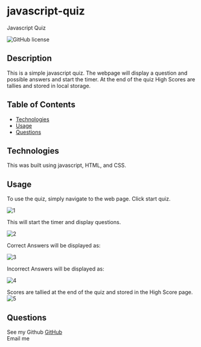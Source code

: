 # javascript-quiz
Javascript Quiz

 ![GitHub license](https://img.shields.io/badge/license-MIT-blue.svg)

##  Description
This is a simple javascript quiz. The webpage will display a question and possible answers and start the timer. At the end of the quiz High Scores are tallies and stored in local storage.

##  Table of Contents
* [Technologies](#technologies)
* [Usage](#usage)
* [Questions](#questions)
  
## Technologies
This was built using javascript, HTML, and CSS.


## Usage
To use the quiz, simply navigate to the web page. Click start quiz. 

![1](https://user-images.githubusercontent.com/105831699/197360612-e09e1a6a-9489-4d75-9b7c-6ebdc0189bf0.jpg)

 This will start the timer and display questions.
 
![2](https://user-images.githubusercontent.com/105831699/197360620-736bf2f2-d1bc-48e2-a90f-70e2e9418080.jpg)

Correct Answers will be displayed as:

![3](https://user-images.githubusercontent.com/105831699/197360640-1d2b94c8-2e55-412b-969c-f898d197cf99.jpg)


Incorrect Answers will be displayed as: 

![4](https://user-images.githubusercontent.com/105831699/197360649-752a9b26-d234-45e6-a343-67d403b73c29.jpg)

Scores are tallied at the end of the quiz and stored in the High Score page.
![5](https://user-images.githubusercontent.com/105831699/197360652-001c5993-1414-41ca-b303-61468aeed8c1.jpg)


## Questions  
See my Github [GitHub](https://www.github.com/username)  
Email me  <emailaddress >
